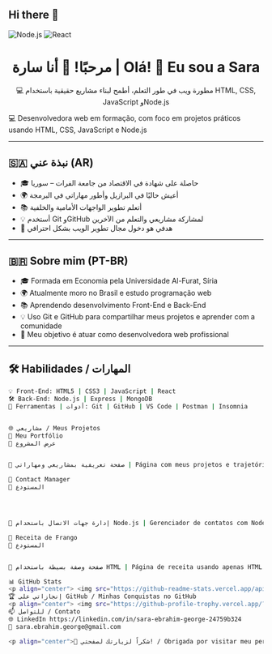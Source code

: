 ## Hi there 👋

![Node.js](https://img.shields.io/badge/node.js-18.15.0-green?logo=node.js&style=flat-square)
![React](https://img.shields.io/badge/react-18.2.0-blue?logo=react&style=flat-square)

<h1 align="center">مرحبًا! 👋 أنا سارة | Olá! 👋 Eu sou a Sara</h1>

<p align="center">
💻 مطورة ويب في طور التعلم، أطمح لبناء مشاريع حقيقية باستخدام HTML, CSS, JavaScript وNode.js 
  
💻 Desenvolvedora web em formação, com foco em projetos práticos usando HTML, CSS, JavaScript e Node.js
</p>

---

## 🇸🇦 نبذة عني (AR)

- 🎓 حاصلة على شهادة في الاقتصاد من جامعة الفرات – سوريا  
- 🌍 أعيش حاليًا في البرازيل وأطور مهاراتي في البرمجة  
- 📚 أتعلم تطوير الواجهات الأمامية والخلفية  
- 💡 أستخدم Git وGitHub لمشاركة مشاريعي والتعلم من الآخرين  
- 🎯 هدفي هو دخول مجال تطوير الويب بشكل احترافي

---

## 🇧🇷 Sobre mim (PT-BR)

- 🎓 Formada em Economia pela Universidade Al-Furat, Síria  
- 🌍 Atualmente moro no Brasil e estudo programação web  
- 📚 Aprendendo desenvolvimento Front-End e Back-End  
- 💡 Uso Git e GitHub para compartilhar meus projetos e aprender com a comunidade  
- 🎯 Meu objetivo é atuar como desenvolvedora web profissional

---

## 🛠️ Habilidades / المهارات

```bash
💡 Front-End: HTML5 | CSS3 | JavaScript | React  
🛠️ Back-End: Node.js | Express | MongoDB  
🔧 Ferramentas | أدوات: Git | GitHub | VS Code | Postman | Insomnia


🌐 مشاريعي / Meus Projetos
🧩 Meu Portfólio
🔗 عرض المشروع


📄 صفحة تعريفية بمشاريعي ومهاراتي | Página com meus projetos e trajetória

📇 Contact Manager
🔗 المستودع




📄 إدارة جهات الاتصال باستخدام Node.js | Gerenciador de contatos com Node.js

🍗 Receita de Frango
🔗 المستودع


📄 صفحة وصفة بسيطة باستخدام HTML | Página de receita usando apenas HTML

📊 GitHub Stats
<p align="center"> <img src="https://github-readme-stats.vercel.app/api?username=Sara-source01&show_icons=true&theme=tokyonight" alt="Estatísticas do GitHub" /> </p>
🏆 إنجازاتي على GitHub / Minhas Conquistas no GitHub
<p align="center"> <img src="https://github-profile-trophy.vercel.app/?username=Sara-source01&theme=flat" alt="GitHub Trophies" /> </p>
📫 للتواصل / Contato
🌐 LinkedIn https://linkedin.com/in/sara-ebrahim-george-24759b324
📧 sara.ebrahim.george@gmail.com

<p align="center">🌟 شكراً لزيارتك لصفحتي! / Obrigada por visitar meu perfil! 🌟</p> ```
